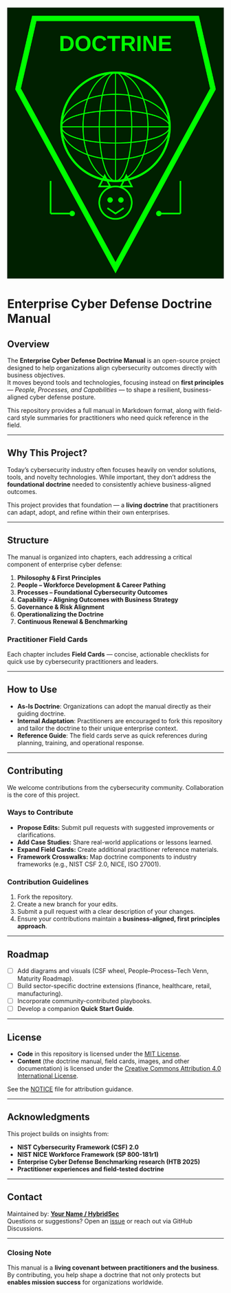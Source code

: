![Doctrine Logo](images/doctrine-logo.svg)

# Enterprise Cyber Defense Doctrine Manual

## Overview
The **Enterprise Cyber Defense Doctrine Manual** is an open-source project designed to help organizations align cybersecurity outcomes directly with business objectives.  
It moves beyond tools and technologies, focusing instead on **first principles** — *People, Processes, and Capabilities* — to shape a resilient, business-aligned cyber defense posture.  

This repository provides a full manual in Markdown format, along with field-card style summaries for practitioners who need quick reference in the field.

---

## Why This Project?
Today’s cybersecurity industry often focuses heavily on vendor solutions, tools, and novelty technologies. While important, they don’t address the **foundational doctrine** needed to consistently achieve business-aligned outcomes.  

This project provides that foundation — a **living doctrine** that practitioners can adapt, adopt, and refine within their own enterprises.

---

## Structure
The manual is organized into chapters, each addressing a critical component of enterprise cyber defense:

1. **Philosophy & First Principles**  
2. **People – Workforce Development & Career Pathing**  
3. **Processes – Foundational Cybersecurity Outcomes**  
4. **Capability – Aligning Outcomes with Business Strategy**  
5. **Governance & Risk Alignment**  
6. **Operationalizing the Doctrine**  
7. **Continuous Renewal & Benchmarking**  

### Practitioner Field Cards
Each chapter includes **Field Cards** — concise, actionable checklists for quick use by cybersecurity practitioners and leaders.

---

## How to Use
- **As-Is Doctrine**: Organizations can adopt the manual directly as their guiding doctrine.  
- **Internal Adaptation**: Practitioners are encouraged to fork this repository and tailor the doctrine to their unique enterprise context.  
- **Reference Guide**: The field cards serve as quick references during planning, training, and operational response.  

---

## Contributing
We welcome contributions from the cybersecurity community. Collaboration is the core of this project.

### Ways to Contribute
- **Propose Edits:** Submit pull requests with suggested improvements or clarifications.  
- **Add Case Studies:** Share real-world applications or lessons learned.  
- **Expand Field Cards:** Create additional practitioner reference materials.  
- **Framework Crosswalks:** Map doctrine components to industry frameworks (e.g., NIST CSF 2.0, NICE, ISO 27001).  

### Contribution Guidelines
1. Fork the repository.  
2. Create a new branch for your edits.  
3. Submit a pull request with a clear description of your changes.  
4. Ensure your contributions maintain a **business-aligned, first principles approach**.  

---

## Roadmap
- [ ] Add diagrams and visuals (CSF wheel, People–Process–Tech Venn, Maturity Roadmap).  
- [ ] Build sector-specific doctrine extensions (finance, healthcare, retail, manufacturing).  
- [ ] Incorporate community-contributed playbooks.  
- [ ] Develop a companion **Quick Start Guide**.  

---

## License

- **Code** in this repository is licensed under the [MIT License](./LICENSE).
- **Content** (the doctrine manual, field cards, images, and other documentation) is licensed under the [Creative Commons Attribution 4.0 International License](./LICENSE-CC-BY-4.0.txt).

See the [NOTICE](./NOTICE) file for attribution guidance.

---

## Acknowledgments
This project builds on insights from:  
- **NIST Cybersecurity Framework (CSF) 2.0**  
- **NIST NICE Workforce Framework (SP 800-181r1)**  
- **Enterprise Cyber Defense Benchmarking research (HTB 2025)**  
- **Practitioner experiences and field-tested doctrine**

---

## Contact
Maintained by: **[Your Name / HybridSec](https://hybridsec.org/)**  
Questions or suggestions? Open an [issue](./issues) or reach out via GitHub Discussions.

---

### Closing Note
This manual is a **living covenant between practitioners and the business**.  
By contributing, you help shape a doctrine that not only protects but **enables mission success** for organizations worldwide.
